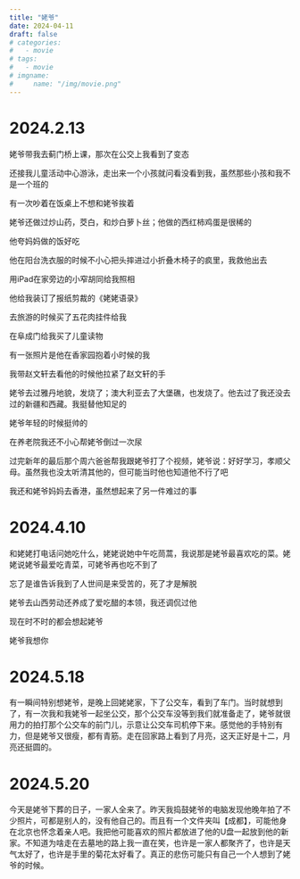 ```yaml
---
title: "姥爷"
date: 2024-04-11
draft: false
# categories:
#   - movie
# tags:
#   - movie 
# imgname:
#     name: "/img/movie.png"
---
```



<!-- {{< figure src="/img/movie.png" >}} -->


# 2024.2.13
姥爷带我去蓟门桥上课，那次在公交上我看到了变态

还接我儿童活动中心游泳，走出来一个小孩就问看没看到我，虽然那些小孩和我不是一个班的

有一次吵着在饭桌上不想和姥爷挨着

姥爷还做过炒山药，茭白，和炒白萝卜丝；他做的西红柿鸡蛋是很稀的

他夸妈妈做的饭好吃

他在阳台洗衣服的时候不小心把头摔进过小折叠木椅子的疯里，我救他出去

用iPad在家旁边的小窄胡同给我照相

他给我装订了报纸剪裁的《姥姥语录》

去旅游的时候买了五花肉挂件给我

在阜成门给我买了儿童读物

有一张照片是他在香家园抱着小时候的我

我带赵文轩去看他的时候他拉紧了赵文轩的手

姥爷去过雅丹地貌，发烧了；澳大利亚去了大堡礁，也发烧了。他去过了我还没去过的新疆和西藏。我挺替他知足的

姥爷年轻的时候挺帅的

在养老院我还不小心帮姥爷倒过一次尿

过完新年的最后那个周六爸爸帮我跟姥爷打了个视频，姥爷说：好好学习，孝顺父母。虽然我也没太听清其他的，但可能当时他也知道他不行了吧

我还和姥爷妈妈去香港，虽然想起来了另一件难过的事

# 2024.4.10
和姥姥打电话问她吃什么，姥姥说她中午吃茼蒿，我说那是姥爷最喜欢吃的菜。姥姥说姥爷最爱吃青菜，可姥爷再也吃不到了

忘了是谁告诉我到了人世间是来受苦的，死了才是解脱

姥爷去山西劳动还养成了爱吃醋的本领，我还调侃过他

现在时不时的都会想起姥爷

姥爷我想你

# 2024.5.18
有一瞬间特别想姥爷，是晚上回姥姥家，下了公交车，看到了车门。当时就想到了，有一次我和我姥爷一起坐公交，那个公交车没等到我们就准备走了，姥爷就很用力的拍打那个公交车的前门儿，示意让公交车司机停下来。感觉他的手特别有力，但是姥爷又很瘦，都有青筋。走在回家路上看到了月亮，这天正好是十二，月亮还挺圆的。

# 2024.5.20
今天是姥爷下葬的日子，一家人全来了。昨天我捣鼓姥爷的电脑发现他晚年拍了不少照片，可都是别人的，没有他自己的。而且有一个文件夹叫【成都】，可能他身在北京也怀念着亲人吧。我把他可能喜欢的照片都放进了他的U盘一起放到他的新家。不知道为啥走在去墓地的路上我一直在笑，也许是一家人都聚齐了，也许是天气太好了，也许是手里的菊花太好看了。真正的悲伤可能只有自己一个人想到了姥爷的时候。